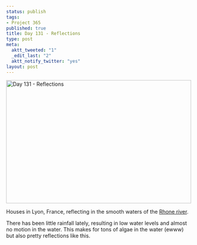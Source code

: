 ```yaml
--- 
status: publish
tags: 
- Project 365
published: true
title: Day 131 - Reflections
type: post
meta: 
  aktt_tweeted: "1"
  _edit_last: "2"
  aktt_notify_twitter: "yes"
layout: post
---
```

<a href="http://www.flickr.com/photos/freeed/5715130663/" title="Day 131 - Reflections by Fred​, on Flickr"><img src="http://farm4.static.flickr.com/3191/5715130663_4f409ed69f.jpg" width="500" height="333" alt="Day 131 - Reflections"/></a>

Houses in Lyon, France, reflecting in the smooth waters of the <a href="http://en.wikipedia.org/wiki/Rhone">Rhone river</a>.

There has been little rainfall lately, resulting in low water levels and almost no motion in the water. This makes for tons of algae in the water (ewww) but also pretty reflections like this.
